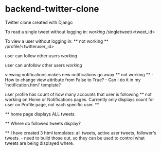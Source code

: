 # backend-twitter-clone
Twitter clone created with Django

To read a single tweet without logging in: *working*
    /singletweet/<tweet_id>

To view a user without logging in: ** not working **
    /profile/<twitteruser_id>

user can follow other users *working*

user can unfollow other users *working*

viewing notifications makes new notifications go away ** not working **
    - How to change view attribute from False to True? 
    - Can I do it in my 'notification.html' template?

user profile has count of how many accounts that user is following ** not working on Home or Notifications pages. Currently only displays count for user on Profile page, not each specific user. **

** home page displays ALL tweets.

** Where do followed tweets display?

** I have created 3 html templates: all tweets, active user tweets, follower's tweets.
    - need to build those out, so they can be used to control what tweets are being displayed where.